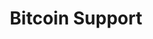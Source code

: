---
slug: /protocol/ecosystem/btc
id: protocol-btc
title: Bitcoin Support
description: The following details Bitcoin support on Sygma.
draft: true
---
